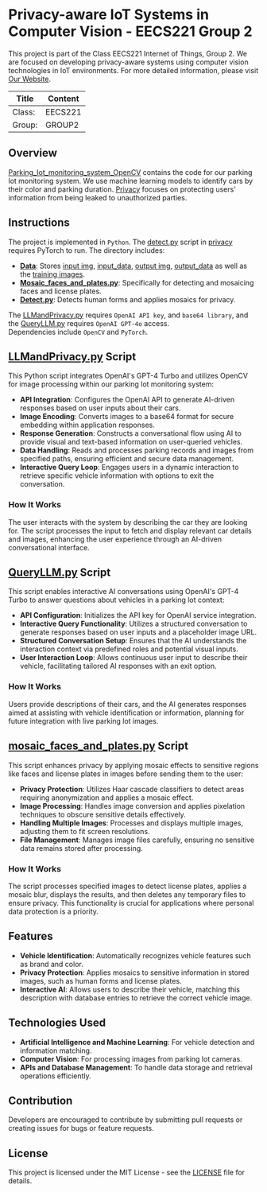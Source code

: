 # Privacy-aware IoT Systems in Computer Vision - EECS221 Group 2

This project is part of the Class EECS221 Internet of Things, Group 2. We are focused on developing privacy-aware systems using computer vision technologies in IoT environments. For more detailed information, please visit [Our Website](https://sites.google.com/view/eecs221group2/home).

| Title   | Content |
|---------|---------|
| Class:  | EECS221 |
| Group:  | GROUP2  |

## Overview

[Parking_Iot_monitoring_system_OpenCV](parking_lot_monitoring_system_OpenCV) contains the code for our parking lot monitoring system. We use machine learning models to identify cars by their color and parking duration. [Privacy](privacy) focuses on protecting users' information from being leaked to unauthorized parties.

## Instructions

The project is implemented in `Python`. The [detect.py](privacy/detect.py) script in [privacy](privacy) requires PyTorch to run. The directory includes:

- **[Data](privacy/data)**: Stores [input img](privacy/data/inputs/in_img), [input_data](privacy/data/inputs), [output img](privacy/data/outputs/out_img), [output_data](privacy/data/output) as well as the [training images](privacy/data/persons).
- **[Mosaic_faces_and_plates.py](privacy/mosaic_faces_and_plates.py)**: Specifically for detecting and mosaicing faces and license plates.
- **[Detect.py](privacy/detect.py)**: Detects human forms and applies mosaics for privacy.

The [LLMandPrivacy.py](LLMandPrivacy.py) requires `OpenAI API key`, and `base64 library`, and the [QueryLLM.py](QueryLLM.py) requires `OpenAI GPT-4o` access.<br>
Dependencies include `OpenCV` and `PyTorch`.

## [LLMandPrivacy.py](LLMandPrivacy.py) Script

This Python script integrates OpenAI's GPT-4 Turbo and utilizes OpenCV for image processing within our parking lot monitoring system:

- **API Integration**: Configures the OpenAI API to generate AI-driven responses based on user inputs about their cars.
- **Image Encoding**: Converts images to a base64 format for secure embedding within application responses.
- **Response Generation**: Constructs a conversational flow using AI to provide visual and text-based information on user-queried vehicles.
- **Data Handling**: Reads and processes parking records and images from specified paths, ensuring efficient and secure data management.
- **Interactive Query Loop**: Engages users in a dynamic interaction to retrieve specific vehicle information with options to exit the conversation.

### How It Works

The user interacts with the system by describing the car they are looking for. The script processes the input to fetch and display relevant car details and images, enhancing the user experience through an AI-driven conversational interface.

## [QueryLLM.py](QueryLLM.py) Script

This script enables interactive AI conversations using OpenAI's GPT-4 Turbo to answer questions about vehicles in a parking lot context:

- **API Configuration**: Initializes the API key for OpenAI service integration.
- **Interactive Query Functionality**: Utilizes a structured conversation to generate responses based on user inputs and a placeholder image URL.
- **Structured Conversation Setup**: Ensures that the AI understands the interaction context via predefined roles and potential visual inputs.
- **User Interaction Loop**: Allows continuous user input to describe their vehicle, facilitating tailored AI responses with an exit option.

### How It Works

Users provide descriptions of their cars, and the AI generates responses aimed at assisting with vehicle identification or information, planning for future integration with live parking lot images.

## [mosaic_faces_and_plates.py](privacy/mosaic_faces_and_plates.py) Script

This script enhances privacy by applying mosaic effects to sensitive regions like faces and license plates in images before sending them to the user:

- **Privacy Protection**: Utilizes Haar cascade classifiers to detect areas requiring anonymization and applies a mosaic effect.
- **Image Processing**: Handles image conversion and applies pixelation techniques to obscure sensitive details effectively.
- **Handling Multiple Images**: Processes and displays multiple images, adjusting them to fit screen resolutions.
- **File Management**: Manages image files carefully, ensuring no sensitive data remains stored after processing.

### How It Works

The script processes specified images to detect license plates, applies a mosaic blur, displays the results, and then deletes any temporary files to ensure privacy. This functionality is crucial for applications where personal data protection is a priority.

## Features

- **Vehicle Identification**: Automatically recognizes vehicle features such as brand and color.
- **Privacy Protection**: Applies mosaics to sensitive information in stored images, such as human forms and license plates.
- **Interactive AI**: Allows users to describe their vehicle, matching this description with database entries to retrieve the correct vehicle image.

## Technologies Used

- **Artificial Intelligence and Machine Learning**: For vehicle detection and information matching.
- **Computer Vision**: For processing images from parking lot cameras.
- **APIs and Database Management**: To handle data storage and retrieval operations efficiently.

## Contribution

Developers are encouraged to contribute by submitting pull requests or creating issues for bugs or feature requests.

## License

This project is licensed under the MIT License - see the [LICENSE](LICENSE.txt) file for details.




